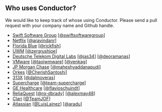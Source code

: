 
## Who uses Conductor?

We would like to keep track of whose using Conductor. Please send a pull request with your company name and Github handle.

* [Swift Software Group](https://www.swiftsoftwaregroup.com/) [[@swiftsoftwaregroup](https://github.com/swiftsoftwaregroup)]
* [Netflix](https://www.netflix.com/) [[@aravindanr](https://github.com/aravindanr)]
* [Florida Blue](http://bcbsfl.com/) [[@rickfish](https://github.com/rickfish)]
* [UWM](https://www.uwm.com/) [[@zergrushjoe](https://github.com/ZergRushJoe)]
* [Deutsche Telekom Digital Labs](https://dtdl.in) [[@jas34](https://github.com/jas34)] [[@deoramanas](https://github.com/deoramanas)]
* [VMware](https://www.vmware.com/) [[@taojwmware](https://github.com/taojwmware)] [[@venkag](https://github.com/venkag)]
* [JP Morgan Chase](https://www.chase.com/) [[@maheshyaddanapudi](https://github.com/maheshyaddanapudi)]
* [Orkes](https://orkes.io/) [[@CherishSantoshi](https://github.com/CherishSantoshi)]
* [313X](https://313x.com.br) [[@dalmoveras](https://github.com/dalmoveras)]
* [Supercharge](https://supercharge.io) [[@team-supercharge](https://github.com/team-supercharge)]
* [GE Healthcare](https://www.gehealthcare.com/) [[@flavioschuindt](https://github.com/flavioschuindt)]
* [ReliaQuest](https://www.reliaquest.com/) [[@rq-dbrady](https://github.com/rq-dbrady)] [[@alexmay48](https://github.com/alexmay48)]
* [Clari](https://www.clari.com/) [[@TeamJOF](https://github.com/clari)]
* [Atlassian](https://www.atlassian.com/) [[@LuisLainez](https://github.com/LuisLainez)] [[@aradu](https://github.com/aradu-atlassian)]
